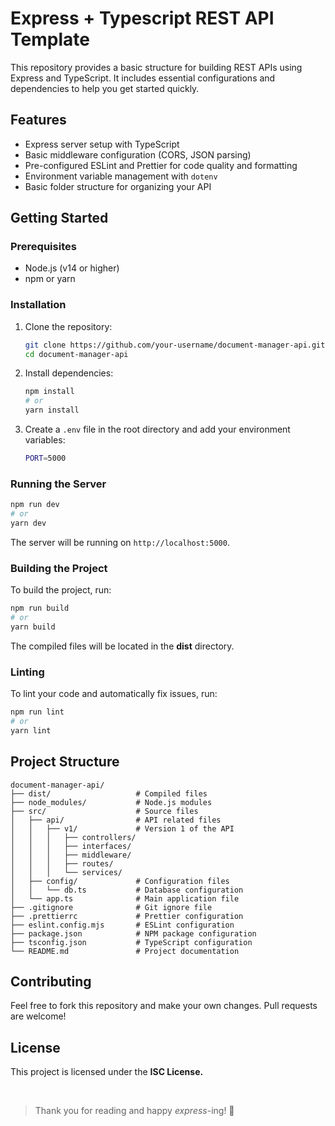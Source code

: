# Express + Typescript REST API Template

This repository provides a basic structure for building REST APIs using Express and TypeScript. It includes essential configurations and dependencies to help you get started quickly.

## Features

- Express server setup with TypeScript
- Basic middleware configuration (CORS, JSON parsing)
- Pre-configured ESLint and Prettier for code quality and formatting
- Environment variable management with `dotenv`
- Basic folder structure for organizing your API

## Getting Started

### Prerequisites

- Node.js (v14 or higher)
- npm or yarn

### Installation

1. Clone the repository:

   ```bash
   git clone https://github.com/your-username/document-manager-api.git
   cd document-manager-api
   ```

2. Install dependencies:

    ```bash
   npm install
    # or
    yarn install
   ```

3. Create a `.env` file in the root directory and add your environment variables:

   ```bash
   PORT=5000
   ```

### Running the Server

```bash
npm run dev
# or 
yarn dev
```

The server will be running on `http://localhost:5000`.

### Building the Project

To build the project, run:

```bash 
npm run build
# or
yarn build
```
The compiled files will be located in the **dist** directory.

### Linting
To lint your code and automatically fix issues, run:

```bash
npm run lint
# or 
yarn lint
```

## Project Structure

```
document-manager-api/
├── dist/                   # Compiled files
├── node_modules/           # Node.js modules
├── src/                    # Source files
│   ├── api/                # API related files
│   │   ├── v1/             # Version 1 of the API
│   │   │   ├── controllers/
│   │   │   ├── interfaces/
│   │   │   ├── middleware/
│   │   │   ├── routes/
│   │   │   └── services/
│   ├── config/             # Configuration files
│   │   └── db.ts           # Database configuration
│   └── app.ts              # Main application file
├── .gitignore              # Git ignore file
├── .prettierrc             # Prettier configuration
├── eslint.config.mjs       # ESLint configuration
├── package.json            # NPM package configuration
├── tsconfig.json           # TypeScript configuration
└── README.md               # Project documentation
```

## Contributing
Feel free to fork this repository and make your own changes. Pull requests are welcome!

## License

This project is licensed under the **ISC License.**

<br>

> Thank you for reading and happy *express*-ing! 👾
